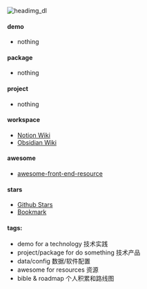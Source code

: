 ![headimg_dl](https://user-images.githubusercontent.com/26086447/126728629-e9ee6f1f-d18e-404d-98f5-d7e994f4f2d5.gif)

#### demo
  - nothing

#### package
  - nothing

#### project
  - nothing
  
#### workspace
  - [Notion Wiki](https://www.notion.so/kromalee/Home-2a5719180eab4b769013c990194ee418)
  - [Obsidian Wiki](https://github.com/kromalee/obsidian-vault)
#### awesome
  - [awesome-front-end-resource](https://github.com/kromalee/kromalee/awesome-front-end-resource)

#### stars
  - [Github Stars](https://github.com/stars)
  - [Bookmark](https://kromalee.github.io/bookmark/)

#### tags:
  - demo for a technology 技术实践
  - project/package for do something 技术产品
  - data/config  数据/软件配置
  - awesome for resources 资源
  - bible & roadmap 个人积累和路线图
